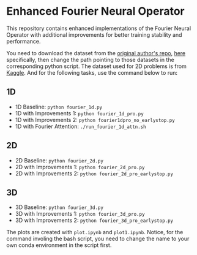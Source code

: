 # Enhanced Fourier Neural Operator

This repository contains enhanced implementations of the Fourier Neural Operator with additional improvements for better training stability and performance. 

You need to download the dataset from the [original author's repo](https://github.com/wesley-stone/fourier_neural_operator/tree/master), [here](https://drive.google.com/drive/folders/1UnbQh2WWc6knEHbLn-ZaXrKUZhp7pjt-) specifically, then change the path pointing to those datasets in the corresponding python script. The dataset used for 2D problems is from [Kaggle](https://www.kaggle.com/datasets/sentinelprimehk/darcy-flow-equation). And for the following tasks, use the command below to run: 

## 1D
- 1D Baseline: `python fourier_1d.py`
- 1D with Improvements 1: `python fourier_1d_pro.py`
- 1D with Improvements 2: `python fourier1dpro_no_earlystop.py`
- 1D with Fourier Attention: `./run_fourier_1d_attn.sh`

## 2D
- 2D Baseline: `python fourier_2d.py`
- 2D with Improvements 1: `python fourier_2d_pro.py`
- 2D with Improvements 2: `python fourier_2d_pro_earlystop.py`

## 3D
- 3D Baseline: `python fourier_3d.py`
- 3D with Improvements 1: `python fourier_3d_pro.py`
- 3D with Improvements 2: `python fourier_3d_pro_earlystop.py`

The plots are created with `plot.ipynb` and `plot1.ipynb`. 
Notice, for the command involing the bash script, you need to change the name to your own conda environment in the script first. 
